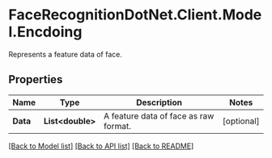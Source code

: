 # FaceRecognitionDotNet.Client.Model.Encdoing
Represents a feature data of face.
## Properties

Name | Type | Description | Notes
------------ | ------------- | ------------- | -------------
**Data** | **List&lt;double&gt;** | A feature data of face as raw format. | [optional] 

[[Back to Model list]](../README.md#documentation-for-models) [[Back to API list]](../README.md#documentation-for-api-endpoints) [[Back to README]](../README.md)

